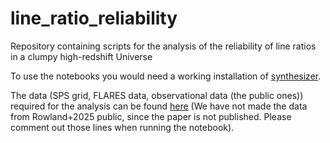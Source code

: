 # line_ratio_reliability
Repository containing scripts for the analysis of the reliability of line ratios in a clumpy high-redshift Universe

To use the notebooks you would need a working installation of [synthesizer](https://synthesizer-project.github.io/synthesizer/).

The data (SPS grid, FLARES data, observational data (the public ones)) required for the analysis can be found [here](https://drive.google.com/drive/folders/1dmsp7VNr3qeMwq5jnnAupgcJaekyK8ZD?usp=sharing) (We have not made the data from Rowland+2025 public, since the paper is not published. Please comment out those lines when running the notebook).
